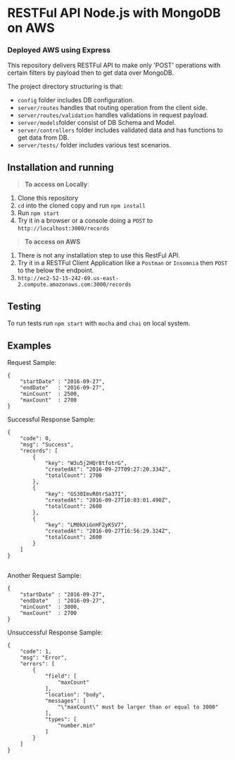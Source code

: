 
# RESTFul API Node.js with MongoDB on AWS
### Deployed AWS using Express

This repository delivers RESTFul API to make only 'POST' operations with certain filters by payload then to get data over MongoDB.

The project directory structuring is that:
* `config` folder includes DB configuration.
* `server/routes` handles that routing operation from the client side. 
* `server/routes/validation` handles validations in request payload.
* `server/models`folder consist of DB Schema and Model.
* `server/controllers` folder includes validated data and has functions to get data from DB.
* `server/tests/` folder includes various test scenarios.

## Installation and running

		

> **To access on Locally**:
1. Clone this repository
2. `cd` into the cloned copy and run `npm install`
3. Run `npm start`
4. Try it in a browser or a console doing a `POST` to `http://localhost:3000/records`

> **To access on AWS**

1. There is not any installation step to use this RestFul API.
2. Try it in a RESTFul Client Application like a `Postman` or `Insomnia` then `POST` to the below the endpoint.
3. `http://ec2-52-15-242-69.us-east-2.compute.amazonaws.com:3000/records`

## Testing

To run tests  run  `npm start` with `mocha` and `chai` on local system.


## Examples
Request Sample:

    {
    	"startDate" : "2016-09-27",
    	"endDate"	: "2016-09-27",
    	"minCount"	: 2500,
    	"maxCount"	: 2700
    }

Successful Response Sample:

    {
		"code": 0,
	    "msg": "Success",
	    "records": [
	        {
	            "key": "W3u5j2HQr8tfotrG",
	            "createdAt": "2016-09-27T09:27:20.334Z",
	            "totalCount": 2700
	        },
	        {
	            "key": "GS30ImvR0trSa37I",
	            "createdAt": "2016-09-27T10:03:01.490Z",
	            "totalCount": 2600
	        },
	        {
	            "key": "LM0kXiGnHF2yKSV7",
	            "createdAt": "2016-09-27T16:56:29.324Z",
	            "totalCount": 2600
	        }
		]
	}

## 
Another Request Sample: 

    {
		"startDate" : "2016-09-27",
		"endDate"	: "2016-09-27",
		"minCount"	: 3000,
		"maxCount"	: 2700
	}

Unsuccessful Response Sample:

    {
	    "code": 1,
	    "msg": "Error",
	    "errors": [
	        {
	            "field": [
	                "maxCount"
	            ],
	            "location": "body",
	            "messages": [
	                "\"maxCount\" must be larger than or equal to 3000"
	            ],
	            "types": [
	                "number.min"
	            ]
	        }
	    ]
    }
